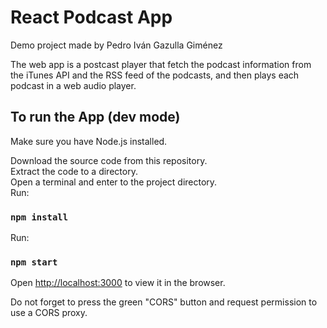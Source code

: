 # React Podcast App

Demo project made by Pedro Iván Gazulla Giménez  

The web app is a postcast player that fetch the podcast information from the iTunes API and the RSS feed of the podcasts, and then plays each podcast in a web audio player.  

## To run the App (dev mode)
Make sure you have Node.js installed.  

Download the source code from this repository.  
Extract the code to a directory.  
Open a terminal and enter to the project directory.  
Run:  

### `npm install`

Run:

### `npm start`

Open [http://localhost:3000](http://localhost:3000) to view it in the browser.  

Do not forget to press the green "CORS" button and request permission to use a CORS proxy.
